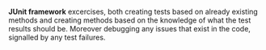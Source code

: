**JUnit framework** excercises, both creating tests based on already existing methods and creating methods based on the knowledge of what the test results should be. Moreover debugging any issues that exist in the code, signalled by any test failures.
